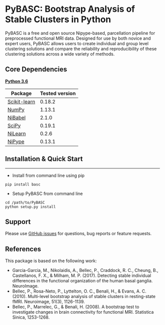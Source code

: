 PyBASC: Bootstrap Analysis of Stable Clusters in Python
============================================================

PyBASC is a free and open source Nipype-based, parcellation pipeline for preprocessed functional MRI data. Designed for use by both novice and expert users, PyBASC allows users to create individual and group level clustering solutions and compare the reliability and reproducibility of these clustering solutions across a wide variety of methods.

## Core Dependencies
[**Python 3.6**](https://www.python.org/download/releases/3.6/)

| Package                                      | Tested version |
|----------------------------------------------|----------------|
| [Scikit-learn](http://scikit-learn.org/)     | 0.18.2         |
| [NumPy](http://www.numpy.org/)               | 1.13.1         |
| [NiBabel](http://nipy.org/nibabel/)          | 2.1.0          |
| [SciPy](http://scipy.org/)                   | 0.19.1         |
| [NiLearn](http://nilearn.github.io/)         | 0.2.6          |
| [NiPype](http://nipype.readthedocs.io/)      | 0.13.1         |


## Installation & Quick Start
------------
- Install from command line using pip
```
pip install basc
```
- Setup PyBASC from command line
```
cd /path/to/PyBASC
python setup.py install
```
## Support
Please use [GitHub issues](https://github.com/AkiNikolaidis/PyBASC/issues) for questions, bug reports or feature requests.


## References
This package is based on the following work:

* Garcia-Garcia, M., Nikolaidis, A., Bellec, P., Craddock, R. C., Cheung, B., Castellanos, F. X., & Milham, M. P. (2017). Detecting stable individual differences in the functional organization of the human basal ganglia. NeuroImage.
* Bellec, P., Rosa-Neto, P., Lyttelton, O. C., Benali, H., & Evans, A. C. (2010). Multi-level bootstrap analysis of stable clusters in resting-state fMRI. Neuroimage, 51(3), 1126-1139.
* Bellec, P., Marrelec, G., & Benali, H. (2008). A bootstrap test to investigate changes in brain connectivity for functional MRI. Statistica Sinica, 1253-1268.

